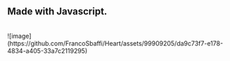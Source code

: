 
## Made with Javascript.
<br>
![image](https://github.com/FrancoSbaffi/Heart/assets/99909205/da9c73f7-e178-4834-a405-33a7c2119295)

